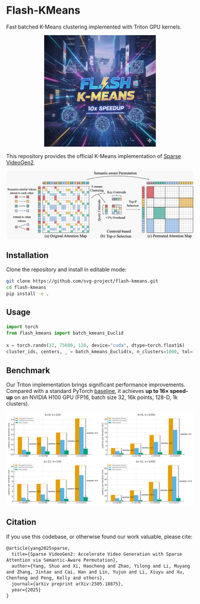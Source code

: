 # Flash-KMeans

Fast batched K-Means clustering implemented with Triton GPU kernels. 

<div style="text-align: center;">
    <img src="assets/LOGO.png" alt="LOGO" style="width: 300px;">
</div>

This repository provides the official K-Means implementation of [Sparse VideoGen2](https://arxiv.org/pdf/2505.18875).

![Teasor](assets/ClusterWorkflow.png)


## Installation

Clone the repository and install in editable mode:

```bash
git clone https://github.com/svg-project/flash-kmeans.git
cd flash-kmeans
pip install -e .
```

## Usage

```python
import torch
from flash_kmeans import batch_kmeans_Euclid

x = torch.randn(32, 75600, 128, device="cuda", dtype=torch.float16)
cluster_ids, centers, _ = batch_kmeans_Euclid(x, n_clusters=1000, tol=1e-4, verbose=True)
```

## Benchmark

Our Triton implementation brings significant performance improvements. Compared with a standard PyTorch [baseline](https://github.com/DeMoriarty/fast_pytorch_kmeans), it achieves **up to 16× speed-up** on an NVIDIA H100 GPU (FP16, batch size 32, 16k points, 128-D, 1k clusters).

![Benchmark result](assets/flash_kmeans_per_iter.png)


## Citation

If you use this codebase, or otherwise found our work valuable, please cite:

```
@article{yang2025sparse,
  title={Sparse VideoGen2: Accelerate Video Generation with Sparse Attention via Semantic-Aware Permutation},
  author={Yang, Shuo and Xi, Haocheng and Zhao, Yilong and Li, Muyang and Zhang, Jintao and Cai, Han and Lin, Yujun and Li, Xiuyu and Xu, Chenfeng and Peng, Kelly and others},
  journal={arXiv preprint arXiv:2505.18875},
  year={2025}
}
```